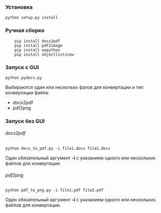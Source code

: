 ### Установка


```shell
python setup.py install
```

### Ручная сборка
```shell
    pip install docx2pdf
    pip install pdf2image
    pip install wxpython
    pip install objectlistview
```

### Запуск с GUI
`python pydocs.py`

Выбираются один или несколько фалов для конвертации и тип конвертации файла:
* docx2pdf
* pdf2png


### Запуск без GUI
###### docx2pdf
`python docx_to_pdf.py -i file1.docx file2.docx`

Один обязательный аргумент **-i** с указанием одного или нескольких файлов для конвертации.

###### pdf2png
`python pdf_to_png.py -i file1.pdf file2.pdf`

Один обязательный аргумент **-i** с указанием одного или нескольких файлов для конвертации.
